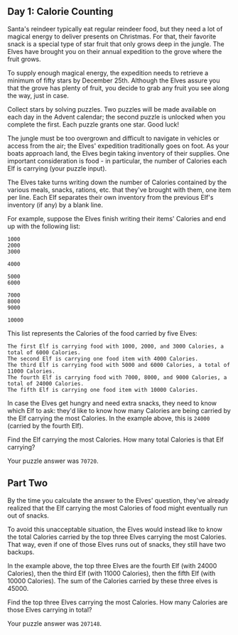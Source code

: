 Day 1: Calorie Counting
---

Santa's reindeer typically eat regular reindeer food, but they need a lot of magical energy to 
deliver presents on Christmas. For that, their favorite snack is a special type of star fruit 
that only grows deep in the jungle. The Elves have brought you on their annual expedition to the 
grove where the fruit grows.

To supply enough magical energy, the expedition needs to retrieve a minimum of fifty stars by 
December 25th. Although the Elves assure you that the grove has plenty of fruit, you decide to 
grab any fruit you see along the way, just in case.

Collect stars by solving puzzles. Two puzzles will be made available on each day in the Advent 
calendar; the second puzzle is unlocked when you complete the first. Each puzzle grants one star. 
Good luck!

The jungle must be too overgrown and difficult to navigate in vehicles or access from the air; the 
Elves' expedition traditionally goes on foot. As your boats approach land, the Elves begin taking 
inventory of their supplies. One important consideration is food - in particular, the number of 
Calories each Elf is carrying (your puzzle input).

The Elves take turns writing down the number of Calories contained by the various meals, snacks, 
rations, etc. that they've brought with them, one item per line. Each Elf separates their own 
inventory from the previous Elf's inventory (if any) by a blank line.

For example, suppose the Elves finish writing their items' Calories and end up with the following list:

```
1000
2000
3000

4000

5000
6000

7000
8000
9000

10000
```

This list represents the Calories of the food carried by five Elves:

    The first Elf is carrying food with 1000, 2000, and 3000 Calories, a total of 6000 Calories.
    The second Elf is carrying one food item with 4000 Calories.
    The third Elf is carrying food with 5000 and 6000 Calories, a total of 11000 Calories.
    The fourth Elf is carrying food with 7000, 8000, and 9000 Calories, a total of 24000 Calories.
    The fifth Elf is carrying one food item with 10000 Calories.

In case the Elves get hungry and need extra snacks, they need to know which Elf to ask: they'd like 
to know how many Calories are being carried by the Elf carrying the most Calories. In the example above, 
this is `24000` (carried by the fourth Elf).

Find the Elf carrying the most Calories. How many total Calories is that Elf carrying?

Your puzzle answer was `70720`.

Part Two 
---

By the time you calculate the answer to the Elves' question, they've already realized that the 
Elf carrying the most Calories of food might eventually run out of snacks.

To avoid this unacceptable situation, the Elves would instead like to know the total Calories 
carried by the top three Elves carrying the most Calories. That way, even if one of those Elves 
runs out of snacks, they still have two backups.

In the example above, the top three Elves are the fourth Elf (with 24000 Calories), then the 
third Elf (with 11000 Calories), then the fifth Elf (with 10000 Calories). The sum of the Calories 
carried by these three elves is 45000.

Find the top three Elves carrying the most Calories. How many Calories are those Elves carrying in total?

Your puzzle answer was `207148`.